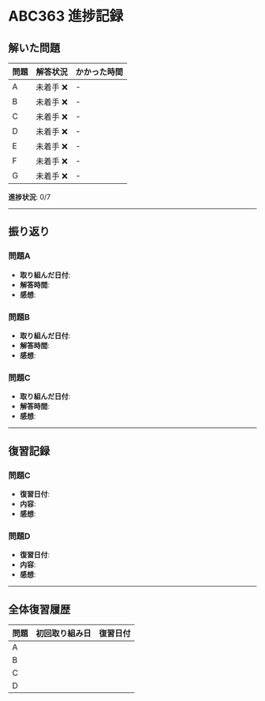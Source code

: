 # ABC363 進捗記録

## 解いた問題
| 問題 | 解答状況 | かかった時間 |
|------|----------|--------------|
| A    | 未着手 ❌ | -            |
| B    | 未着手 ❌ | -            |
| C    | 未着手 ❌ | -            |
| D    | 未着手 ❌ | -            |
| E    | 未着手 ❌ | -            |
| F    | 未着手 ❌ | -            |
| G    | 未着手 ❌ | -            |

**進捗状況**: 0/7

---

## 振り返り
### 問題A
- **取り組んだ日付**: 
- **解答時間**: 
- **感想**: 

### 問題B
- **取り組んだ日付**: 
- **解答時間**: 
- **感想**: 

### 問題C
- **取り組んだ日付**: 
- **解答時間**: 
- **感想**: 

---

## 復習記録
### 問題C
- **復習日付**: 
- **内容**: 
- **感想**: 

### 問題D
- **復習日付**: 
- **内容**: 
- **感想**: 

---

## 全体復習履歴
| 問題 | 初回取り組み日 | 復習日付 |
|------|----------------|----------|
| A    |                |          |
| B    |                |          |
| C    |                |          |
| D    |                |          |
